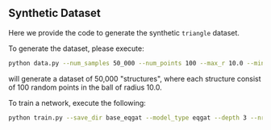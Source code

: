 ## Synthetic Dataset

Here we provide the code to generate the synthetic `triangle` dataset.

To generate the dataset, please execute:

```bash
python data.py --num_samples 50_000 --num_points 100 --max_r 10.0 --min_dist 2.0
```

will generate a dataset of 50,000 "structures", where each structure consist of 100 random points in the ball of radius 10.0.


To train a network, execute the following:

```bash
python train.py --save_dir base_eqgat --model_type eqgat --depth 3 --nruns 3
```